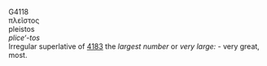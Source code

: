 <body>
  <p>G4118<br>  πλεῖστος  <br> pleistos  <br><i>plice‘-tos </i><br>Irregular superlative of <a href="g4183.htm">4183</a>  the <i>largest</i> <i>number</i> or <i>very</i> <i>large:</i> - very great, most.<br></p>
 </body>